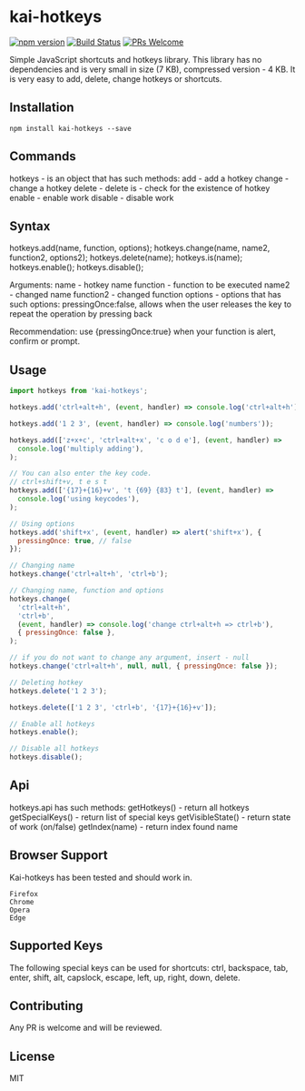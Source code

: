 # kai-hotkeys

[![npm version](https://badge.fury.io/js/kai-hotkeys.svg)](https://badge.fury.io/js/piano-keys)
[![Build Status](https://travis-ci.org/dherault/kai-hotkeys.svg?branch=master)](https://travis-ci.org/dherault/piano-keys)
[![PRs Welcome](https://img.shields.io/badge/PRs-welcome-brightgreen.svg)](#contributing)

Simple JavaScript shortcuts and hotkeys library.
This library has no dependencies and is very small in size (7 KB), compressed version - 4 KB. It is very easy to add, delete, change hotkeys or shortcuts.

## Installation

```
npm install kai-hotkeys --save
```

## Commands

hotkeys - is an object that has such methods:
  add - add a hotkey
  change - change a hotkey
  delete - delete
  is - check for the existence of hotkey
  enable - enable work
  disable - disable work

## Syntax

hotkeys.add(name, function, options);
hotkeys.change(name, name2, function2, options2);
hotkeys.delete(name);
hotkeys.is(name);
hotkeys.enable();
hotkeys.disable();

Arguments:
  name - hotkey name
  function - function to be executed
  name2 - changed name
  function2 - changed function
  options - options that has such options:
  pressingOnce:false, allows when the user releases the key to repeat the operation by pressing back

Recommendation: use {pressingOnce:true} when your function is alert, confirm or prompt.

## Usage

```js
import hotkeys from 'kai-hotkeys';

hotkeys.add('ctrl+alt+h', (event, handler) => console.log('ctrl+alt+h'));

hotkeys.add('1 2 3', (event, handler) => console.log('numbers'));

hotkeys.add(['z+x+c', 'ctrl+alt+x', 'c o d e'], (event, handler) =>
  console.log('multiply adding'),
);

// You can also enter the key code.
// ctrl+shift+v, t e s t
hotkeys.add(['{17}+{16}+v', 't {69} {83} t'], (event, handler) =>
  console.log('using keycodes'),
);

// Using options
hotkeys.add('shift+x', (event, handler) => alert('shift+x'), {
  pressingOnce: true, // false
});

// Changing name
hotkeys.change('ctrl+alt+h', 'ctrl+b');

// Changing name, function and options
hotkeys.change(
  'ctrl+alt+h',
  'ctrl+b',
  (event, handler) => console.log('change ctrl+alt+h => ctrl+b'),
  { pressingOnce: false },
);

// if you do not want to change any argument, insert - null
hotkeys.change('ctrl+alt+h', null, null, { pressingOnce: false });

// Deleting hotkey
hotkeys.delete('1 2 3');

hotkeys.delete(['1 2 3', 'ctrl+b', '{17}+{16}+v']);

// Enable all hotkeys
hotkeys.enable();

// Disable all hotkeys
hotkeys.disable();
```

## Api

hotkeys.api has such methods:
getHotkeys() - return all hotkeys
getSpecialKeys() - return list of special keys
getVisibleState() - return state of work (on/false)
getIndex(name) - return index found name

## Browser Support

Kai-hotkeys has been tested and should work in.

```shell
Firefox
Chrome
Opera
Edge
```

## Supported Keys

The following special keys can be used for shortcuts: ctrl, backspace, tab, enter, shift, alt, capslock, escape, left, up, right, down, delete.

## Contributing

Any PR is welcome and will be reviewed.

## License

MIT
